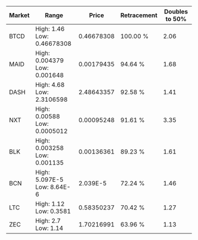 | Market | Range | Price| Retracement | Doubles to 50% |
| --- | --- | --- | --- | --- |
| BTCD | High: 1.46<br />Low: 0.46678308 | 0.46678308 | 100.00 % | 2.06 |
| MAID | High: 0.004379<br />Low: 0.001648 | 0.00179435 | 94.64 % | 1.68 |
| DASH | High: 4.68<br />Low: 2.3106598 | 2.48643357 | 92.58 % | 1.41 |
| NXT | High: 0.00588<br />Low: 0.0005012 | 0.00095248 | 91.61 % | 3.35 |
| BLK | High: 0.003258<br />Low: 0.001135 | 0.00136361 | 89.23 % | 1.61 |
| BCN | High: 5.097E-5<br />Low: 8.64E-6 | 2.039E-5 | 72.24 % | 1.46 |
| LTC | High: 1.12<br />Low: 0.3581 | 0.58350237 | 70.42 % | 1.27 |
| ZEC | High: 2.7<br />Low: 1.14 | 1.70216991 | 63.96 % | 1.13 |
